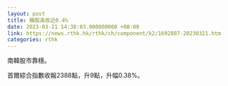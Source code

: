 ```yaml
---
layout: post
title: 韓股高收近0.4%
date: 2023-03-21 14:38:03.000000000 +08:00
link: https://news.rthk.hk/rthk/ch/component/k2/1692887-20230321.htm
categories: rthk
---
```


南韓股市靠穩。

首爾綜合指數收報2388點，升9點，升幅0.38%。

